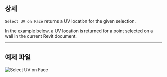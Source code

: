 ## 상세
`Select UV on Face` returns a UV location for the given selection.

In the example below, a UV location is returned for a point selected on a wall in the current Revit document.
___
## 예제 파일

![Select UV on Face](./Dynamo.Nodes.DSUvOnElementSelection_img.jpg)
